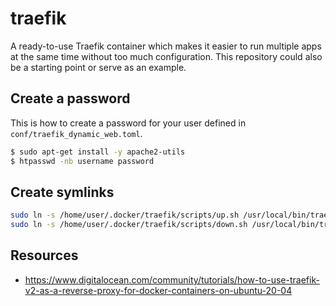 # traefik

A ready-to-use Traefik container which makes it easier to run multiple apps at the same time
without too much configuration. This repository could also be a starting point or serve as
an example.

## Create a password

This is how to create a password for your user defined in ``conf/traefik_dynamic_web.toml``.

```sh
$ sudo apt-get install -y apache2-utils
$ htpasswd -nb username password
```

## Create symlinks

```sh
sudo ln -s /home/user/.docker/traefik/scripts/up.sh /usr/local/bin/traefik-up
sudo ln -s /home/user/.docker/traefik/scripts/down.sh /usr/local/bin/traefik-down
```

## Resources

- https://www.digitalocean.com/community/tutorials/how-to-use-traefik-v2-as-a-reverse-proxy-for-docker-containers-on-ubuntu-20-04
